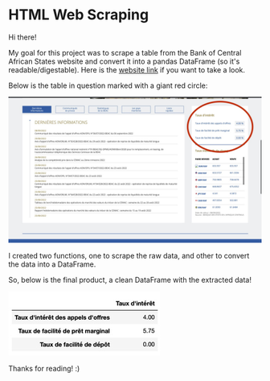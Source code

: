 # HTML Web Scraping

Hi there!

My goal for this project was to scrape a table from the Bank of Central African States website and convert it into a pandas DataFrame (so it's readable/digestable). Here is the [website link](https://www.beac.int) if you want to take a look.

Below is the table in question marked with a giant red circle:

![circle](/images/giant_red_circle.jpg)

I created two functions, one to scrape the raw data, and other to convert the data into a DataFrame.

So, below is the final product, a clean DataFrame with the extracted data!

![table](/images/cool_table.jpg)

Thanks for reading! :)
